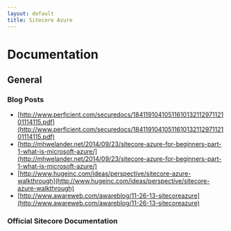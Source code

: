 ```yaml
---
layout: default
title: Sitecore Azure
---
```


# Documentation

## General

### Blog Posts

* [http://www.perficient.com/securedocs/1841191041051161013211297112101114115.pdf](http://www.perficient.com/securedocs/1841191041051161013211297112101114115.pdf)
* [http://mhwelander.net/2014/09/23/sitecore-azure-for-beginners-part-1-what-is-microsoft-azure/](http://mhwelander.net/2014/09/23/sitecore-azure-for-beginners-part-1-what-is-microsoft-azure/)
* [http://www.hugeinc.com/ideas/perspective/sitecore-azure-walkthrough](http://www.hugeinc.com/ideas/perspective/sitecore-azure-walkthrough)
* [http://www.awareweb.com/awareblog/11-26-13-sitecoreazure](http://www.awareweb.com/awareblog/11-26-13-sitecoreazure)

### Official Sitecore Documentation

